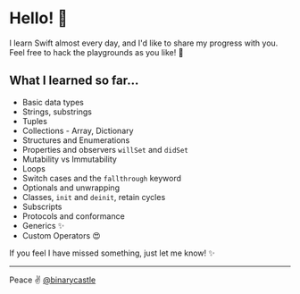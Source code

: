 # Hello! 👋

I learn Swift almost every day, and I'd like to share my progress with you. Feel free to hack the playgrounds as you like! 🙌

## What I learned so far...

- Basic data types
- Strings, substrings
- Tuples
- Collections - Array, Dictionary
- Structures and Enumerations
- Properties and observers `willSet` and `didSet`
- Mutability vs Immutability
- Loops
- Switch cases and the `fallthrough` keyword
- Optionals and unwrapping
- Classes, `init` and `deinit`, retain cycles
- Subscripts
- Protocols and conformance
- Generics ✨
- Custom Operators 😍

If you feel I have missed something, just let me know! ✨ 

---
Peace ✌️ [@binarycastle](https://twitter.com/binarycastle)
